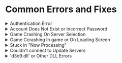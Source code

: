 # Common Errors and Fixes

<details>

<summary>Authentication Error</summary>

This error may caused if your bin64 folder is broken. Download the file with given link and extract it in game folder [download clean bin64 here](https://drive.google.com/file/d/19kdDzSm3kTHf0h2gTQP9lgOu6hQM8YUs/view?usp=sharing).

</details>

<details>

<summary>Account Does Not Exist or Incorrect Password</summary>

As this may be obvious check your username and password in launcher re-enter in launcher and try again. If does not work reset your password or change it if you can login to website. If not save your password via forgot password section in website.

</details>

<details>

<summary>Game Crashing On Server Selection</summary>

If you encounter this issue there are 2 reasons on is if you try to login to an account that is already online in game or it can be caused by servers and protection contact developers.

</details>

<details>

<summary>Game Ccrashing In game or On Loading Screen</summary>

This is caused by your game having some broken PAZ files in Paz folder. Make zip of Log folder in your game folder and send it to developers.

</details>

<details>

<summary>Stuck in "Now Processing"</summary>

Either servers are in maintenance or your service.ini file has wrong URLs for logins. Extract this service.ini file to game folder and bin64 folder in game folder [Download here](https://download.moonbd.online/service.ini.zip).

</details>

<details>

<summary>Couldn't connect to Update Servers</summary>

Either servers are in maintenance or your launcher is broken download clean launcher and extract inside game folder [Download here](https://download.moonbd.online/moonbdlauncher.zip).

</details>

<details>

<summary>'d3d9.dll' or Other DLL Errors</summary>

Your OS probably missing some required DLL files download and run this. [Download here](https://www.computerbase.de/downloads/systemtools/all-in-one-runtimes/).

</details>
